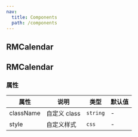 ```yaml
---
nav:
  title: Components
  path: /components
---
```


## RMCalendar

<code src="./demos/demo1.tsx"></code>

## RMCalendar

### 属性

| 属性      | 说明         | 类型     | 默认值 |
| --------- | ------------ | -------- | ------ |
| className | 自定义 class | `string` | -      |
| style     | 自定义样式   | `css`    | -      |
